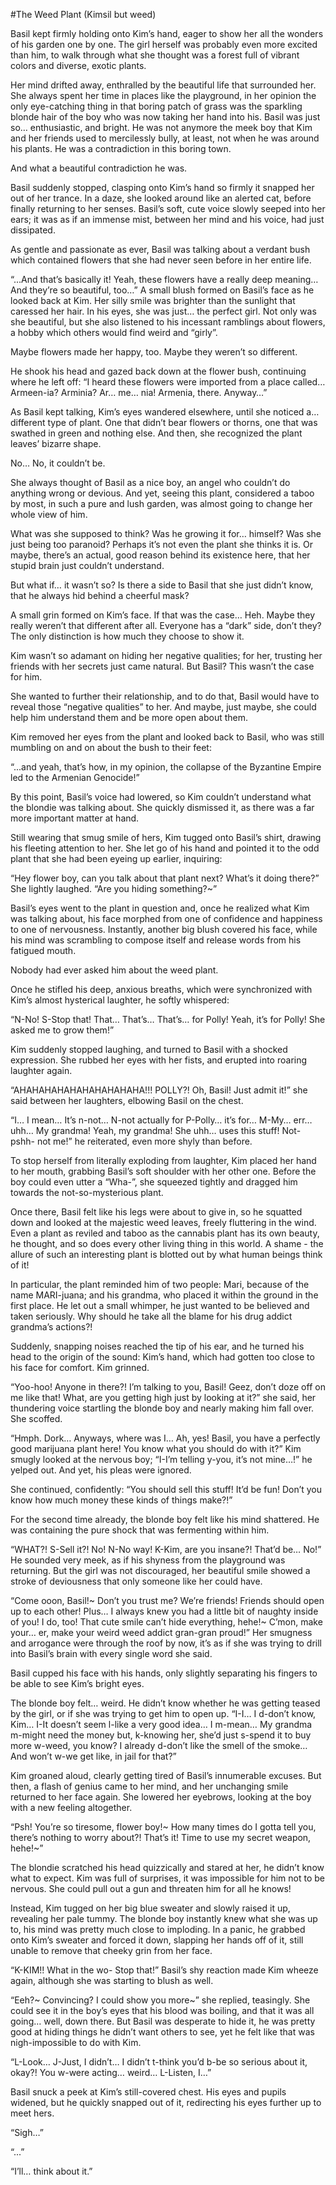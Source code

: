 #The Weed Plant (Kimsil but weed)

Basil kept firmly holding onto Kim’s hand, eager to show her all the wonders of his garden one by one. The girl herself was probably even more excited than him, to walk through what she thought was a forest full of vibrant colors and diverse, exotic plants.

Her mind drifted away, enthralled by the beautiful life that surrounded her. She always spent her time in places like the playground, in her opinion the only eye-catching thing in that boring patch of grass was the sparkling blonde hair of the boy who was now taking her hand into his. Basil was just so… enthusiastic, and bright. He was not anymore the meek boy that Kim and her friends used to mercilessly bully, at least, not when he was around his plants. He was a contradiction in this boring town.

And what a beautiful contradiction he was.

Basil suddenly stopped, clasping onto Kim’s hand so firmly it snapped her out of her trance. In a daze, she looked around like an alerted cat, before finally returning to her senses. Basil’s soft, cute voice slowly seeped into her ears; it was as if an immense mist, between her mind and his voice, had just dissipated.

As gentle and passionate as ever, Basil was talking about a verdant bush which contained flowers that she had never seen before in her entire life.

“...And that’s basically it! Yeah, these flowers have a really deep meaning… And they’re so beautiful, too…” A small blush formed on Basil’s face as he looked back at Kim. Her silly smile was brighter than the sunlight that caressed her hair. In his eyes, she was just… the perfect girl. Not only was she beautiful, but she also listened to his incessant ramblings about flowers, a hobby which others would find weird and “girly”. 

Maybe flowers made her happy, too. Maybe they weren’t so different.

He shook his head and gazed back down at the flower bush, continuing where he left off: “I heard these flowers were imported from a place called… Armeen-ia? Arminia? Ar… me… nia! Armenia, there. Anyway…” 

As Basil kept talking, Kim’s eyes wandered elsewhere, until she noticed a… different type of plant. One that didn’t bear flowers or thorns, one that was swathed in green and nothing else. And then, she recognized the plant leaves’ bizarre shape.

No… No, it couldn’t be.

She always thought of Basil as a nice boy, an angel who couldn’t do anything wrong or devious. And yet, seeing this plant, considered a taboo by most, in such a pure and lush garden, was almost going to change her whole view of him. 

What was she supposed to think? Was he growing it for… himself? Was she just being too paranoid? Perhaps it’s not even the plant she thinks it is. Or maybe, there’s an actual, good reason behind its existence here, that her stupid brain just couldn’t understand.

But what if… it wasn’t so? Is there a side to Basil that she just didn’t know, that he always hid behind a cheerful mask? 

A small grin formed on Kim’s face. If that was the case… Heh. Maybe they really weren’t that different after all. Everyone has a “dark” side, don’t they? The only distinction is how much they choose to show it. 

Kim wasn’t so adamant on hiding her negative qualities; for her, trusting her friends with her secrets just came natural. But Basil? This wasn’t the case for him. 

She wanted to further their relationship, and to do that, Basil would have to reveal those “negative qualities” to her. And maybe, just maybe, she could help him understand them and be more open about them.

Kim removed her eyes from the plant and looked back to Basil, who was still mumbling on and on about the bush to their feet:

“...and yeah, that’s how, in my opinion, the collapse of the Byzantine Empire led to the Armenian Genocide!”

By this point, Basil’s voice had lowered, so Kim couldn’t understand what the blondie was talking about. She quickly dismissed it, as there was a far more important matter at hand.

Still wearing that smug smile of hers, Kim tugged onto Basil’s shirt, drawing his fleeting attention to her. She let go of his hand and pointed it to the odd plant that she had been eyeing up earlier, inquiring:

“Hey flower boy, can you talk about that plant next? What’s it doing there?” She lightly laughed. “Are you hiding something?~”

Basil’s eyes went to the plant in question and, once he realized what Kim was talking about, his face morphed from one of confidence and happiness to one of nervousness. Instantly, another big blush covered his face, while his mind was scrambling to compose itself and release words from his fatigued mouth. 

Nobody had ever asked him about the weed plant.

Once he stifled his deep, anxious breaths, which were synchronized with Kim’s almost hysterical laughter, he softly whispered:

“N-No! S-Stop that! That… That’s… That’s… for Polly! Yeah, it’s for Polly! She asked me to grow them!”

Kim suddenly stopped laughing, and turned to Basil with a shocked expression. She rubbed her eyes with her fists, and erupted into roaring laughter again.

“AHAHAHAHAHAHAHAHAHAHA!!! POLLY?! Oh, Basil! Just admit it!” she said between her laughters, elbowing Basil on the chest.

“I… I mean… It’s n-not… N-not actually for P-Polly… it’s for… M-My… err… uhh… My grandma! Yeah, my grandma! She uhh… uses this stuff! Not- pshh- not me!” he reiterated, even more shyly than before.

To stop herself from literally exploding from laughter, Kim placed her hand to her mouth, grabbing Basil’s soft shoulder with her other one. Before the boy could even utter a “Wha-”, she squeezed tightly and dragged him towards the not-so-mysterious plant.

Once there, Basil felt like his legs were about to give in, so he squatted down and looked at the majestic weed leaves, freely fluttering in the wind. Even a plant as reviled and taboo as the cannabis plant has its own beauty, he thought, and so does every other living thing in this world. A shame - the allure of such an interesting plant is blotted out by what human beings think of it!

In particular, the plant reminded him of two people: Mari, because of the name MARI-juana; and his grandma, who placed it within the ground in the first place. He let out a small whimper, he just wanted to be believed and taken seriously. Why should he take all the blame for his drug addict grandma’s actions?!

Suddenly, snapping noises reached the tip of his ear, and he turned his head to the origin of the sound: Kim’s hand, which had gotten too close to his face for comfort. Kim grinned.

“Yoo-hoo! Anyone in there?! I’m talking to you, Basil! Geez, don’t doze off on me like that! What, are you getting high just by looking at it?” she said, her thundering voice startling the blonde boy and nearly making him fall over. She scoffed.

“Hmph. Dork… Anyways, where was I… Ah, yes! Basil, you have a perfectly good marijuana plant here! You know what you should do with it?” Kim smugly looked at the nervous boy; “I-I’m telling y-you, it’s not mine…!” he yelped out. And yet, his pleas were ignored.

She continued, confidently: “You should sell this stuff! It’d be fun! Don’t you know how much money these kinds of things make?!”

For the second time already, the blonde boy felt like his mind shattered. He was containing the pure shock that was fermenting within him.

“WHAT?! S-Sell it?! No! N-No way! K-Kim, are you insane?! That’d be… No!” He sounded very meek, as if his shyness from the playground was returning. But the girl was not discouraged, her beautiful smile showed a stroke of deviousness that only someone like her could have.

“Come ooon, Basil!~ Don’t you trust me? We’re friends! Friends should open up to each other! Plus… I always knew you had a little bit of naughty inside of you! I do, too! That cute smile can’t hide everything, hehe!~ C’mon, make your… er, make your weird weed addict gran-gran proud!” Her smugness and arrogance were through the roof by now, it’s as if she was trying to drill into Basil’s brain with every single word she said.

Basil cupped his face with his hands, only slightly separating his fingers to be able to see Kim’s bright eyes. 

The blonde boy felt… weird. He didn’t know whether he was getting teased by the girl, or if she was trying to get him to open up. “I-I… I d-don’t know, Kim… I-It doesn’t seem l-like a very good idea… I m-mean… My grandma m-might need the money but, k-knowing her, she’d just s-spend it to buy more w-weed, you know? I already d-don’t like the smell of the smoke… And won’t w-we get like, in jail for that?”

Kim groaned aloud, clearly getting tired of Basil’s innumerable excuses. But then, a flash of genius came to her mind, and her unchanging smile returned to her face again. She lowered her eyebrows, looking at the boy with a new feeling altogether.

“Psh! You’re so tiresome, flower boy!~ How many times do I gotta tell you, there’s nothing to worry about?! That’s it! Time to use my secret weapon, hehe!~”

The blondie scratched his head quizzically and stared at her, he didn’t know what to expect. Kim was full of surprises, it was impossible for him not to be nervous. She could pull out a gun and threaten him for all he knows!

Instead, Kim tugged on her big blue sweater and slowly raised it up, revealing her pale tummy. The blonde boy instantly knew what she was up to, his mind was pretty much close to imploding. In a panic, he grabbed onto Kim’s sweater and forced it down, slapping her hands off of it, still unable to remove that cheeky grin from her face.

“K-KIM!! What in the wo- Stop that!” Basil’s shy reaction made Kim wheeze again, although she was starting to blush as well. 

“Eeh?~ Convincing? I could show you more~” she replied, teasingly. She could see it in the boy’s eyes that his blood was boiling, and that it was all going… well, down there. But Basil was desperate to hide it, he was pretty good at hiding things he didn’t want others to see, yet he felt like that was nigh-impossible to do with Kim. 

“L-Look… J-Just, I didn’t… I didn’t t-think you’d b-be so serious about it, okay?! You w-were acting… weird… L-Listen, I…”

Basil snuck a peek at Kim’s still-covered chest. His eyes and pupils widened, but he quickly snapped out of it, redirecting his eyes further up to meet hers.

“Sigh…”

“...”

“I’ll… think about it.”